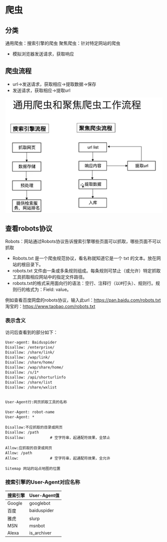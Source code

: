# 爬虫

## 分类

通用爬虫：搜索引擎的爬虫
聚焦爬虫：针对特定网站的爬虫

- 模拟浏览器发送请求，获取响应

## 爬虫流程

- url->发送请求，获取相应->提取数据->保存
- 发送请求，获取相应->提取url

![](./../../images/01爬虫工作流程.png)

## 查看robots协议

Robots：网站通过Robots协议告诉搜索引擎哪些页面可以抓取，哪些页面不可以抓取

- Robots.txt 是一个爬虫规范协议，看名称就知道它是一个 txt 的文本。放在网站的根目录下。
- robots.txt 文件由一条或多条规则组成。每条规则可禁止（或允许）特定抓取工具抓取相应网站中的指定文件路径。
- robots.txt的格式采用面向行的语法：空行、注释行（以#打头）、规则行。规则行的格式为：Field: value。

例如查看百度网盘的robots协议，输入此url：https://pan.baidu.com/robots.txt
淘宝的：https://www.taobao.com/robots.txt

### 表示含义

访问后查看到的部分如下：

```text
User-agent: Baiduspider
Disallow: /enterprise/
Disallow: /share/link/
Disallow: /wap/link/
Disallow: /share/home/
Disallow: /wap/share/home/
Disallow: /s/1*
Disallow: /api/shorturlinfo
Disallow: /share/list
Disallow: /share/wxlist
```

```text

User-Agent行:网页抓取工具的名称

User-Agent: robot-name
User-Agent: *

Disallow:不应抓取的目录或网页
Disallow: /path
Disallow:           # 空字符串，起通配符效果，全禁止

Allow:应抓取的目录或网页
Allow: /path
Allow:              # 空字符串，起通配符效果，全允许

Sitemap 网站的站点地图的位置
```

### 搜索引擎的User-Agent对应名称

|搜索引擎|User-Agent值|
|-----|-------|
|Google|googlebot|
|百度  |    baiduspider    |
|雅虎|slurp|
|MSN|msnbot|
|Alexa|is_archiver|
